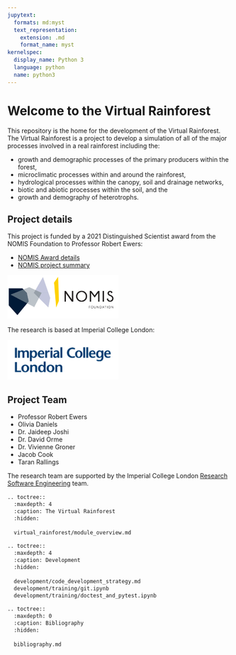 ```yaml
---
jupytext:
  formats: md:myst
  text_representation:
    extension: .md
    format_name: myst
kernelspec:
  display_name: Python 3
  language: python
  name: python3
---
```


# Welcome to the Virtual Rainforest

This repository is the home for the development of the Virtual Rainforest. The
Virtual Rainforest is a project to develop a simulation of all of the major
processes involved in a real rainforest including the:

* growth and demographic processes of the primary producers within the forest,
* microclimatic processes within and around the rainforest,
* hydrological processes within the canopy, soil and drainage networks,
* biotic and abiotic processes within the soil, and the
* growth and demography of heterotrophs.


## Project details

This project is funded by a 2021 Distinguished Scientist award from the NOMIS
Foundation to Professor Robert Ewers:

* [NOMIS Award details](https://nomisfoundation.ch/people/robert-ewers/)
* [NOMIS project summary](https://nomisfoundation.ch/research-projects/a-virtual-rainforest-for-understanding-the-stability-resilience-and-sustainability-of-complex-ecosystems/)

[<img alt="NOMIS logo" src="_static/images/logo-nomis-822-by-321.png" width=250>](https://nomisfoundation.ch)

The research is based at Imperial College London:

[<img alt="Imperial logo" src="_static/images/IMP_ML_1CS_4CP_CLEAR-SPACE.png" width=250>](https://imperial.ac.uk)


## Project Team

* Professor Robert Ewers
* Olivia Daniels
* Dr. Jaideep Joshi
* Dr. David Orme
* Dr. Vivienne Groner
* Jacob Cook
* Taran Rallings

The research team are supported by the Imperial College London [Research Software Engineering](https://www.imperial.ac.uk/admin-services/ict/self-service/research-support/rcs/research-software-engineering/) team.



```{eval-rst}
.. toctree::
  :maxdepth: 4
  :caption: The Virtual Rainforest
  :hidden:

  virtual_rainforest/module_overview.md
```

```{eval-rst}
.. toctree::
  :maxdepth: 4
  :caption: Development
  :hidden:

  development/code_development_strategy.md
  development/training/git.ipynb
  development/training/doctest_and_pytest.ipynb
```


```{eval-rst}
.. toctree::
  :maxdepth: 0
  :caption: Bibliography
  :hidden:

  bibliography.md
```
